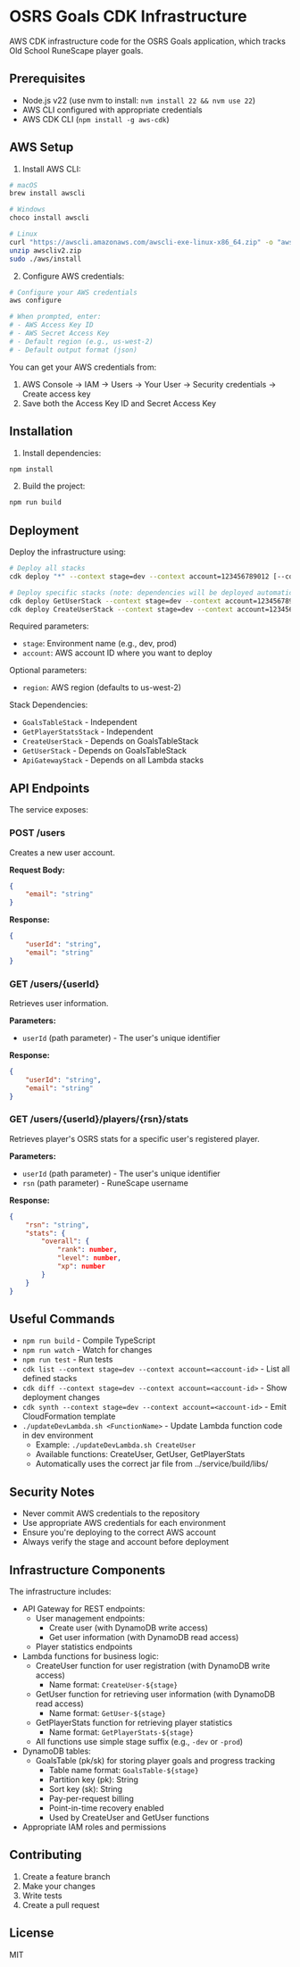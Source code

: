 # OSRS Goals CDK Infrastructure

AWS CDK infrastructure code for the OSRS Goals application, which tracks Old School RuneScape player goals.

## Prerequisites

- Node.js v22 (use nvm to install: `nvm install 22 && nvm use 22`)
- AWS CLI configured with appropriate credentials
- AWS CDK CLI (`npm install -g aws-cdk`)

## AWS Setup

1. Install AWS CLI:
```bash
# macOS
brew install awscli

# Windows
choco install awscli

# Linux
curl "https://awscli.amazonaws.com/awscli-exe-linux-x86_64.zip" -o "awscliv2.zip"
unzip awscliv2.zip
sudo ./aws/install
```

2. Configure AWS credentials:
```bash
# Configure your AWS credentials
aws configure

# When prompted, enter:
# - AWS Access Key ID
# - AWS Secret Access Key
# - Default region (e.g., us-west-2)
# - Default output format (json)
```

You can get your AWS credentials from:
1. AWS Console → IAM → Users → Your User → Security credentials → Create access key
2. Save both the Access Key ID and Secret Access Key

## Installation

1. Install dependencies:
```bash
npm install
```

2. Build the project:
```bash
npm run build
```

## Deployment

Deploy the infrastructure using:

```bash
# Deploy all stacks
cdk deploy "*" --context stage=dev --context account=123456789012 [--context region=us-west-2]

# Deploy specific stacks (note: dependencies will be deployed automatically)
cdk deploy GetUserStack --context stage=dev --context account=123456789012 [--context region=us-west-2]
cdk deploy CreateUserStack --context stage=dev --context account=123456789012 [--context region=us-west-2]
```

Required parameters:
- `stage`: Environment name (e.g., dev, prod)
- `account`: AWS account ID where you want to deploy

Optional parameters:
- `region`: AWS region (defaults to us-west-2)

Stack Dependencies:
- `GoalsTableStack` - Independent
- `GetPlayerStatsStack` - Independent
- `CreateUserStack` - Depends on GoalsTableStack
- `GetUserStack` - Depends on GoalsTableStack
- `ApiGatewayStack` - Depends on all Lambda stacks

## API Endpoints

The service exposes:

### POST /users

Creates a new user account.

**Request Body:**
```json
{
    "email": "string"
}
```

**Response:**
```json
{
    "userId": "string",
    "email": "string"
}
```

### GET /users/{userId}

Retrieves user information.

**Parameters:**
- `userId` (path parameter) - The user's unique identifier

**Response:**
```json
{
    "userId": "string",
    "email": "string"
}
```

### GET /users/{userId}/players/{rsn}/stats

Retrieves player's OSRS stats for a specific user's registered player.

**Parameters:**
- `userId` (path parameter) - The user's unique identifier
- `rsn` (path parameter) - RuneScape username

**Response:**
```json
{
    "rsn": "string",
    "stats": {
        "overall": {
            "rank": number,
            "level": number,
            "xp": number
        }
    }
}
```

## Useful Commands

- `npm run build` - Compile TypeScript
- `npm run watch` - Watch for changes
- `npm run test` - Run tests
- `cdk list --context stage=dev --context account=<account-id>` - List all defined stacks
- `cdk diff --context stage=dev --context account=<account-id>` - Show deployment changes
- `cdk synth --context stage=dev --context account=<account-id>` - Emit CloudFormation template
- `./updateDevLambda.sh <FunctionName>` - Update Lambda function code in dev environment
  - Example: `./updateDevLambda.sh CreateUser`
  - Available functions: CreateUser, GetUser, GetPlayerStats
  - Automatically uses the correct jar file from ../service/build/libs/

## Security Notes

- Never commit AWS credentials to the repository
- Use appropriate AWS credentials for each environment
- Ensure you're deploying to the correct AWS account
- Always verify the stage and account before deployment

## Infrastructure Components

The infrastructure includes:
- API Gateway for REST endpoints:
  - User management endpoints:
    - Create user (with DynamoDB write access)
    - Get user information (with DynamoDB read access)
  - Player statistics endpoints
- Lambda functions for business logic:
  - CreateUser function for user registration (with DynamoDB write access)
    - Name format: `CreateUser-${stage}`
  - GetUser function for retrieving user information (with DynamoDB read access)
    - Name format: `GetUser-${stage}`
  - GetPlayerStats function for retrieving player statistics
    - Name format: `GetPlayerStats-${stage}`
  - All functions use simple stage suffix (e.g., `-dev` or `-prod`)
- DynamoDB tables:
  - GoalsTable (pk/sk) for storing player goals and progress tracking
    - Table name format: `GoalsTable-${stage}`
    - Partition key (pk): String
    - Sort key (sk): String
    - Pay-per-request billing
    - Point-in-time recovery enabled
    - Used by CreateUser and GetUser functions
- Appropriate IAM roles and permissions

## Contributing

1. Create a feature branch
2. Make your changes
3. Write tests
4. Create a pull request

## License

MIT 